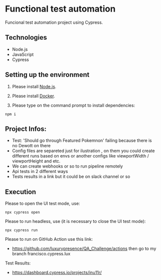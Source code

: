 # Functional test automation

Funcional test automation project using Cypress.

## Technologies 

- Node.js
- JavaScript
- Cypress

## Setting up the environment 

1. Please install [Node.js](https://nodejs.org/en/download/).

2. Please install [Docker](https://www.docker.com/get-started).

3. Please type on the command prompt to install dependencies:
```
npm i 
```

## Project Infos:

- Test: 'Should go through Featured Pokemnon'  failing because there is no Dewott on there
- Config files are separeted just for ilustration , on them you could create different runs based on envs or another configs like viewportWidth / viewportHeight and etc.
- We can create webhooks or so to run pipeline remotely
- Api tests in 2 different ways
- Tests results in a link but it could be on slack channel or so 


## Execution

Please to open the UI test mode, use: 
```
npx cypress open
```

Please to run headless, use (it is necessary to close the UI test mode): 
```
npx cypress run
```

Please to run on GitHub Action use this link:

- https://github.com/luxurypresence/QA_Challenge/actions then go to my branch francisco.cypress.lux


Test Results:

- https://dashboard.cypress.io/projects/inu11r/